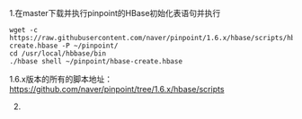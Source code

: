 1.在master下载并执行pinpoint的HBase初始化表语句并执行

```
wget -c https://raw.githubusercontent.com/naver/pinpoint/1.6.x/hbase/scripts/hbase-create.hbase -P ~/pinpoint/
cd /usr/local/hbbase/bin
./hbase shell ~/pinpoint/hbase-create.hbase
```

1.6.x版本的所有的脚本地址：https://github.com/naver/pinpoint/tree/1.6.x/hbase/scripts 

2.

